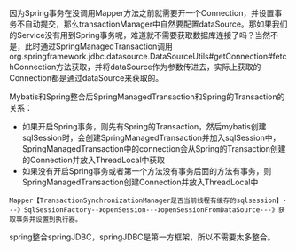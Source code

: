 



因为Spring事务在没调用Mapper方法之前就需要开一个Connection，并设置事务不自动提交，那么transactionManager中自然要配置dataSource。那如果我们的Service没有用到Spring事务呢，难道就不需要获取数据库连接了吗？当然不是，此时通过SpringManagedTransaction调用org.springframework.jdbc.datasource.DataSourceUtils#getConnection#fetchConnection方法获取，并将dataSource作为参数传进去，实际上获取的Connection都是通过dataSource来获取的。

Mybatis和Spring整合后SpringManagedTransaction和Spring的Transaction的关系：

- 如果开启Spring事务，则先有Spring的Transaction，然后mybatis创建sqlSession时，会创建SpringManagedTransaction并加入sqlSession中，SpringManagedTransaction中的connection会从Spring的Transaction创建的Connection并放入ThreadLocal中获取
- 如果没有开启Spring事务或者第一个方法没有事务后面的方法有事务，则SpringManagedTransaction创建Connection并放入ThreadLocal中

```--
Mapper【TransactionSynchronizationManager是否当前线程有缓存的sqlsession】---》SqlSessionFactory--》openSession---》openSessionFromDataSource---》获取事务并设置到执行器。
```





spring整合springJDBC，springJDBC是第一方框架，所以不需要太多整合。